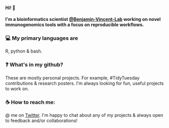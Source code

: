 #### Hi! 👋  
#### I'm a bioinformatics scientist [@Benjamin-Vincent-Lab](https://github.com/Benjamin-Vincent-Lab) working on novel immunogenomics tools with a focus on reproducible workflows. 

### :computer:  My primary languages are 
R, python & bash. 

### :question:  What's in my github?
These are mostly personal projects. For example, #TidyTuesday contributions & research posters. I'm always looking for fun, useful projects to work on. 

### :coffee:  How to reach me:
@ me on [Twitter](https://twitter.com/sapo83). I'm happy to chat about any of my projects & always open to feedback and/or collaborations!

<!--
**sapo83/sapo83** is a ✨ _special_ ✨ repository because its `README.md` (this file) appears on your GitHub profile.

Here are some ideas to get you started:

- 🔭 I’m currently working on ...
- 🌱 I’m currently learning ...
- 👯 I’m looking to collaborate on ...
- 🤔 I’m looking for help with ...
- 💬 Ask me about ...
- 📫 How to reach me: ...
- 😄 Pronouns: ...
- ⚡ Fun fact: ...
-->
